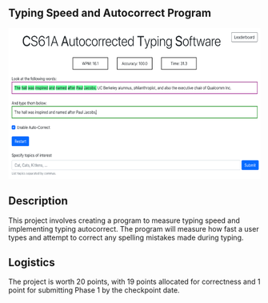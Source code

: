 ## Typing Speed and Autocorrect Program

<img src="Typing.png" alt="typing" height="300" width="750" />

## Description
<p>This project involves creating a program to measure typing speed and implementing typing autocorrect. 
The program will measure how fast a user types and attempt to correct any spelling mistakes made during typing.</p>

## Logistics
<p>The project is worth 20 points, with 19 points allocated for correctness and 1 point for submitting Phase 1 by the checkpoint date.</p>
